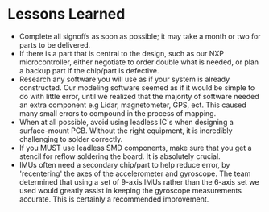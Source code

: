 # Lessons Learned

* Complete all signoffs as soon as possible; it may take a month or two for parts to be delivered.
* If there is a part that is central to the design, such as our NXP microcontroller, either negotiate to order double what is needed, or plan a backup part if the chip/part is defective.
* Research any software you will use as if your system is already constructed. Our modeling software seemed as if it would be simple to do with little error, until we realized that the majority of software needed an extra component e.g Lidar, magnetometer, GPS, ect. This caused many small errors to compound in the process of mapping.
* When at all possible, avoid using leadless IC's when designing a surface-mount PCB. Without the right equipment, it is incredibly challenging to solder correctly.
* If you MUST use leadless SMD components, make sure that you get a stencil for reflow soldering the board. It is absolutely crucial. 
* IMUs often need a secondary chip/part to help reduce error, by 'recentering' the axes of the accelerometer and gyroscope. The team determined that using a set of 9-axis IMUs rather than the 6-axis set we used would greatly assist in keeping the gyroscope measurements accurate. This is certainly a recommended improvement.
